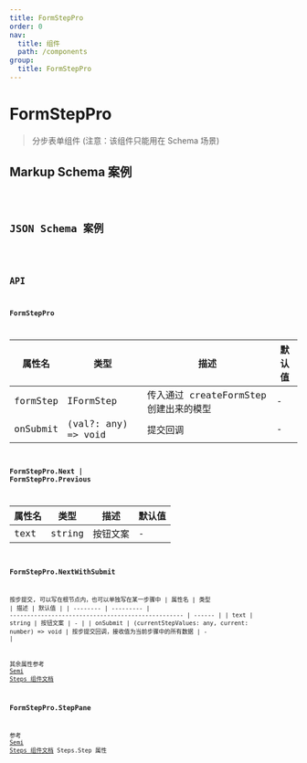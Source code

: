 ```yaml
---
title: FormStepPro
order: 0
nav:
  title: 组件
  path: /components
group:
  title: FormStepPro
---
```


# FormStepPro

> 分步表单组件
> (注意：该组件只能用在 Schema 场景)

## Markup Schema 案例

<code src="./demo/index_1.tsx" />

## JSON Schema 案例

<code src="./demo/index_2.tsx" />

## API

### FormStepPro

| 属性名   | 类型                | 描述                                   | 默认值 |
| -------- | ------------------- | -------------------------------------- | ------ |
| formStep | IFormStep           | 传入通过 createFormStep 创建出来的模型 | -      |
| onSubmit | (val?: any) => void | 提交回调                               | -      |

### FormStepPro.Next | FormStepPro.Previous

| 属性名 | 类型   | 描述     | 默认值 |
| ------ | ------ | -------- | ------ |
| text   | string | 按钮文案 | -      |

### FormStepPro.NextWithSubmit

按步提交, 可以写在根节点内，也可以单独写在某一步骤中
| 属性名 | 类型 | 描述 | 默认值 |
| -------- | --------- | -------------------------------------------------- | ------ |
| text | string | 按钮文案 | - |
| onSubmit | (currentStepValues: any, current: number) => void | 按步提交回调，接收值为当前步骤中的所有数据 | - |

其余属性参考 <a href="https://semi.design/zh-CN/navigation/steps" target="_blank">Semi Steps 组件文档</a>

### FormStepPro.StepPane

参考 <a href="https://semi.design/zh-CN/navigation/steps" target="_blank">Semi Steps 组件文档</a> Steps.Step 属性
